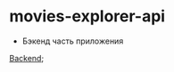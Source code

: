 # movies-explorer-api

* Бэкенд часть приложения

[Backend](https://api.yourmovies.nomoreparties.sbs);
